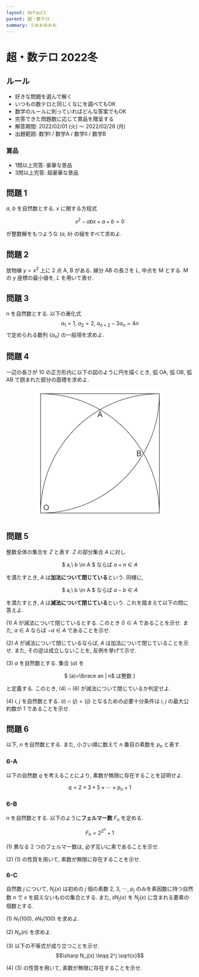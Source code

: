 ```yaml
---
layout: default
parent: 超・数テロ
summary: うおおおおお
---
```


# 超・数テロ 2022冬

## ルール

- 好きな問題を選んで解く
- いつもの数テロと同じくなにを調べてもOK
- 数学のルールに則っていればどんな答案でもOK
- 完答できた問題数に応じて賞品を贈呈する
- 解答期間: 2022/02/01 (火) ～ 2022/02/28 (月)
- 出題範囲: 数学I / 数学A / 数学II / 数学B

### 賞品

- 1問以上完答: 豪華な景品
- 3問以上完答: 超豪華な景品

## 問題 1

$a$, $b$ を自然数とする. $x$ に関する方程式

$$x^2-abx+a+b=0$$

が整数解をもつような $(a,\ b)$ の組をすべて求めよ.

## 問題 2

放物線 $y=x^2$ 上に $2$ 点 $\mathrm{A}$, $\mathrm{B}$ がある. 線分 $\mathrm{AB}$ の長さを $L$, 中点を $\mathrm{M}$ とする. $\mathrm{M}$ の $y$ 座標の最小値を, $L$ を用いて表せ.

## 問題 3

$n$ を自然数とする. 以下の漸化式 $$a_1=1,\ a_2=2,\ a_{n+2}-3a_n=4n$$ で定められる数列 $\lbrace a_n \rbrace$ の一般項を求めよ.

## 問題 4

一辺の長さが $10$ の正方形内に以下の図のように円を描くとき, 弧 $\mathrm{OA}$, 弧 $\mathrm{OB}$, 弧 $\mathrm{AB}$ で囲まれた部分の面積を求めよ.

<div align="center" markdown="1">

![](img/2022winter_circ.png)

</div>

## 問題 5

整数全体の集合を $Z$ と表す. $Z$ の部分集合 $A$ に対し

<div align="center" markdown="1">

$ a,\ b \in A $ ならば $a+n \in A$

</div>

を満たすとき, $A$ は**加法について閉じている**という. 同様に,

<div align="center" markdown="1">

$ a,\ b \in A $ ならば $a-b \in A$

</div>

を満たすとき, $A$ は**減法について閉じている**という. これを踏まえて以下の問に答えよ.

(1) $A$ が減法について閉じているとする. このとき $0 \in A$ であることを示せ. また, $a \in A$ ならば $-a \in A$ であることを示せ.

(2) $A$ が減法について閉じているならば, $A$ は加法について閉じていることを示せ. また, その逆は成立しないことを, 反例を挙げて示せ.

(3) $a$ を自然数とする. 集合 $(a)$ を

<div align="center" markdown="1">

$ (a)=\lbrace an \| n$ は整数 $\rbrace$

</div>

と定義する. このとき, $(4) \cap (6)$ が減法について閉じているか判定せよ.

(4) $i$, $j$ を自然数とする. $(i)\cap(j)=(ij)$ となるための必要十分条件は $i$, $j$ の最大公約数が $1$ であることを示せ.

## 問題 6

以下, $n$ を自然数とする. また, 小さい順に数えて $n$ 番目の素数を $p_n$ と表す.

### 6-A

以下の自然数 $q$ を考えることにより, 素数が無限に存在することを証明せよ.

$$ q = 2 \times 3 \times 5 \times \cdots \times p_n + 1 $$

### 6-B

$n$ を自然数とする. 以下のように**フェルマー数** $F_n$ を定める.

$$F_n = 2^{2^n} + 1$$

(1) 異なる $2$ つのフェルマー数は, 必ず互いに素であることを示せ.

(2) (1) の性質を用いて, 素数が無限に存在することを示せ.

### 6-C

自然数 $j$ について, $N_j(x)$ は初めの $j$ 個の素数 $2,\ 3,\ \cdots,\ p_j$ のみを素因数に持つ自然数 $n$ で $x$ を超えないものの集合とする. また, $\sharp N_j(x)$ を $N_j(x)$ に含まれる要素の個数とする.

(1) $N_1(100)$, $\sharp N_1(100)$ を求めよ.

(2) $N_n(n)$ を求めよ.

(3) 以下の不等式が成り立つことを示せ. $$\sharp N_j(x) \leqq 2^j \sqrt{x}$$ 

(4) (3) の性質を用いて, 素数が無限に存在することを示せ.